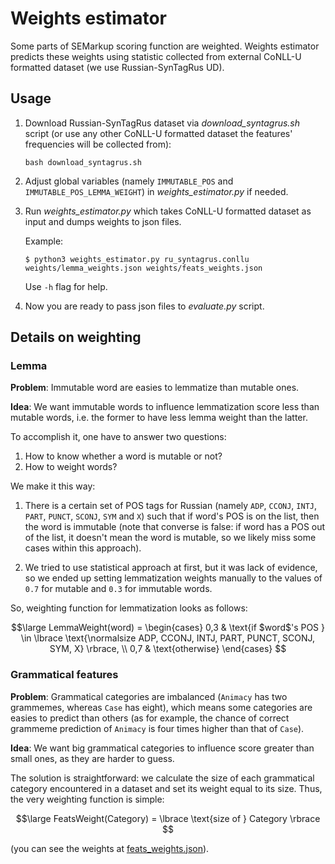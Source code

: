# Weights estimator

Some parts of SEMarkup scoring function are weighted. Weights estimator predicts these weights using statistic collected from external CoNLL-U formatted dataset (we use Russian-SynTagRus UD).

## Usage

1. Download Russian-SynTagRus dataset via _download_syntagrus.sh_ script (or use any other CoNLL-U formatted dataset the features' frequencies will be collected from):
    ```
    bash download_syntagrus.sh
    ```

2. Adjust global variables (namely `IMMUTABLE_POS` and `IMMUTABLE_POS_LEMMA_WEIGHT`) in _weights_estimator.py_ if needed.

3. Run _weights_estimator.py_ which takes CoNLL-U formatted dataset as input and dumps weights to json files.

    Example:
    ```
    $ python3 weights_estimator.py ru_syntagrus.conllu weights/lemma_weights.json weights/feats_weights.json
    ```
    Use `-h` flag for help.

4. Now you are ready to pass json files to _evaluate.py_ script.

## Details on weighting

### Lemma

**Problem**: Immutable word are easies to lemmatize than mutable ones.

**Idea**: We want immutable words to influence lemmatization score less than mutable words, i.e. the former to have less lemma weight than the latter.

To accomplish it, one have to answer two questions:

1. How to know whether a word is mutable or not?
2. How to weight words?

We make it this way:

1. There is a certain set of POS tags for Russian (namely `ADP`, `CCONJ`, `INTJ`, `PART`, `PUNCT`, `SCONJ`, `SYM` and `X`) such that if word's POS is on the list, then the word is immutable (note that converse is false: if word has a POS out of the list, it doesn't mean the word is mutable, so we likely miss some cases within this approach).

2. We tried to use statistical approach at first, but it was lack of evidence, so we ended up setting lemmatization weights manually to the values of `0.7` for mutable and `0.3` for immutable words.

So, weighting function for lemmatization looks as follows:

$$\large
LemmaWeight(word) = 
\begin{cases}
    0,3 & \text{if $word$'s POS } \in \lbrace \text{\normalsize ADP, CCONJ, INTJ, PART, PUNCT, SCONJ, SYM, X} \rbrace, \\
    0,7 & \text{otherwise}
\end{cases}
$$

### Grammatical features

**Problem**: Grammatical categories are imbalanced (`Animacy` has two grammemes, whereas `Case` has eight), which means some categories are easies to predict than others (as for example, the chance of correct grammeme prediction of `Animacy` is four times higher than that of `Case`).

**Idea**: We want big grammatical categories to influence score greater than small ones, as they are harder to guess.

The solution is straightforward: we calculate the size of each grammatical category encountered in a dataset and set its weight equal to its size. Thus, the very weighting function is simple:

$$\large
FeatsWeight(Category) = \lbrace \text{size of } Category \rbrace
$$

(you can see the weights at [feats_weights.json](weights/feats_weights.json)).
